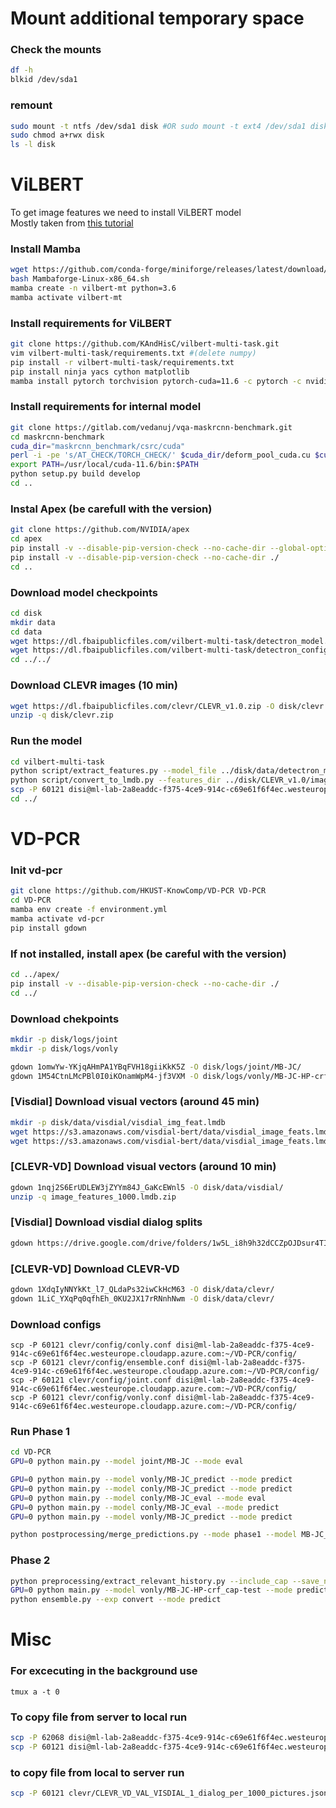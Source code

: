 # Mount additional temporary space
### Check the mounts
```bash
df -h
blkid /dev/sda1
```
### remount
```bash
sudo mount -t ntfs /dev/sda1 disk #OR sudo mount -t ext4 /dev/sda1 disk
sudo chmod a+rwx disk
ls -l disk
```

# ViLBERT
To get image features we need to install ViLBERT model  
Mostly taken from [this tutorial](https://naserian-elahe.medium.com/vilbert-a-model-for-learning-joint-representations-of-image-content-and-natural-language-47f56a313a79)
### Install Mamba
```bash
wget https://github.com/conda-forge/miniforge/releases/latest/download/Mambaforge-Linux-x86_64.sh
bash Mambaforge-Linux-x86_64.sh
mamba create -n vilbert-mt python=3.6
mamba activate vilbert-mt
```
### Install requirements for ViLBERT
```bash
git clone https://github.com/KAndHisC/vilbert-multi-task.git
vim vilbert-multi-task/requirements.txt #(delete numpy)
pip install -r vilbert-multi-task/requirements.txt
pip install ninja yacs cython matplotlib
mamba install pytorch torchvision pytorch-cuda=11.6 -c pytorch -c nvidia
```
### Install requirements for internal model
```bash
git clone https://gitlab.com/vedanuj/vqa-maskrcnn-benchmark.git
cd maskrcnn-benchmark
cuda_dir="maskrcnn_benchmark/csrc/cuda"
perl -i -pe 's/AT_CHECK/TORCH_CHECK/' $cuda_dir/deform_pool_cuda.cu $cuda_dir/deform_conv_cuda.cu
export PATH=/usr/local/cuda-11.6/bin:$PATH
python setup.py build develop
cd ..
```
### Instal Apex (be carefull with the version)
```bash
git clone https://github.com/NVIDIA/apex
cd apex
pip install -v --disable-pip-version-check --no-cache-dir --global-option="--cpp_ext" --global-option="--cuda_ext" ./
pip install -v --disable-pip-version-check --no-cache-dir ./
cd ..
```
### Download model checkpoints
```bash
cd disk
mkdir data
cd data
wget https://dl.fbaipublicfiles.com/vilbert-multi-task/detectron_model.pth
wget https://dl.fbaipublicfiles.com/vilbert-multi-task/detectron_config.yaml
cd ../../
```
### Download CLEVR images (10 min)
```bash
wget https://dl.fbaipublicfiles.com/clevr/CLEVR_v1.0.zip -O disk/clevr.zip
unzip -q disk/clevr.zip
```
### Run the model
```bash
cd vilbert-multi-task
python script/extract_features.py --model_file ../disk/data/detectron_model.pth --config_file ../disk/data/detectron_config.yaml --image_dir ../disk/CLEVR_v1.0/images/val --output_folder ../disk/CLEVR_v1.0/image_features
python script/convert_to_lmdb.py --features_dir ../disk/CLEVR_v1.0/image_features_1000 --lmdb_file ../disk/CLEVR_v1.0/image_features_1000.lmdb
scp -P 60121 disi@ml-lab-2a8eaddc-f375-4ce9-914c-c69e61f6f4ec.westeurope.cloudapp.azure.com:~/disk/CLEVR_v1.0/image_features_1000.lmdb/data.mdb /home/kuzya/Desktop/uni/GLP/clevr/image_features_1000.lmdb
cd ../
```

# VD-PCR
### Init vd-pcr
```bash
git clone https://github.com/HKUST-KnowComp/VD-PCR VD-PCR
cd VD-PCR
mamba env create -f environment.yml
mamba activate vd-pcr
pip install gdown
```

### If not installed, install apex (be careful with the version)
```bash
cd ../apex/
pip install -v --disable-pip-version-check --no-cache-dir ./
cd ../
```

### Download chekpoints
```bash
mkdir -p disk/logs/joint
mkdir -p disk/logs/vonly

gdown 1omwYw-YKjqAHmPA1YBqFVH18giiKkK5Z -O disk/logs/joint/MB-JC/
gdown 1M54CtnLMcPBl0I0iKOnamWpM4-jf3VXM -O disk/logs/vonly/MB-JC-HP-crf_cap-trainval/
```
### [Visdial] Download visual vectors (around 45 min) 
```bash
mkdir -p disk/data/visdial/visdial_img_feat.lmdb
wget https://s3.amazonaws.com/visdial-bert/data/visdial_image_feats.lmdb/data.mdb -O disk/data/visdial/visdial_img_feat.lmdb/data.mdb
wget https://s3.amazonaws.com/visdial-bert/data/visdial_image_feats.lmdb/lock.mdb -O disk/data/visdial/visdial_img_feat.lmdb/lock.mdb
```
### [CLEVR-VD] Download visual vectors (around 10 min)
```bash
gdown 1nqj2S6ErUDLEW3jZYYm84J_GaKcEWnl5 -O disk/data/visdial/
unzip -q image_features_1000.lmdb.zip
```
### [Visdial] Download visdial dialog splits
```bash
gdown https://drive.google.com/drive/folders/1w5L_i8h9h32dCCZpOJDsur4TIYLOtS8F -O disk/data/all --folder
```
### [CLEVR-VD] Download CLEVR-VD
```bash
gdown 1XdqIyNNYkKt_l7_QLdaPs32iwCkHcM63 -O disk/data/clevr/
gdown 1LiC_YXqPq0qfhEh_0KU2JX17rRNnhNwm -O disk/data/clevr/
```
### Download configs
```
scp -P 60121 clevr/config/conly.conf disi@ml-lab-2a8eaddc-f375-4ce9-914c-c69e61f6f4ec.westeurope.cloudapp.azure.com:~/VD-PCR/config/
scp -P 60121 clevr/config/ensemble.conf disi@ml-lab-2a8eaddc-f375-4ce9-914c-c69e61f6f4ec.westeurope.cloudapp.azure.com:~/VD-PCR/config/
scp -P 60121 clevr/config/joint.conf disi@ml-lab-2a8eaddc-f375-4ce9-914c-c69e61f6f4ec.westeurope.cloudapp.azure.com:~/VD-PCR/config/
scp -P 60121 clevr/config/vonly.conf disi@ml-lab-2a8eaddc-f375-4ce9-914c-c69e61f6f4ec.westeurope.cloudapp.azure.com:~/VD-PCR/config/
```

### Run Phase 1
```bash
cd VD-PCR
GPU=0 python main.py --model joint/MB-JC --mode eval

GPU=0 python main.py --model vonly/MB-JC_predict --mode predict
GPU=0 python main.py --model conly/MB-JC_predict --mode predict
GPU=0 python main.py --model conly/MB-JC_eval --mode eval
GPU=0 python main.py --model conly/MB-JC_eval --mode predict
GPU=0 python main.py --model vonly/MB-JC_predict --mode predict

python postprocessing/merge_predictions.py --mode phase1 --model MB-JC_predict
```
### Phase 2
```bash
python preprocessing/extract_relevant_history.py --include_cap --save_name crf_cap
GPU=0 python main.py --model vonly/MB-JC-HP-crf_cap-test --mode predict
python ensemble.py --exp convert --mode predict
```
# Misc
### For excecuting in the background use
```tmux a -t 0```

### To copy file from server to local run
```bash
scp -P 62068 disi@ml-lab-2a8eaddc-f375-4ce9-914c-c69e61f6f4ec.westeurope.cloudapp.azure.com:~/disk/CLEVR_v1.0/images/val/CLEVR_val_000000.png /home/kuzya/Desktop/uni/GLP
scp -P 60121 disi@ml-lab-2a8eaddc-f375-4ce9-914c-c69e61f6f4ec.westeurope.cloudapp.azure.com:~/2801session.txt /home/kuzya/Desktop/uni/GLP/
```

### to copy file from local to server run
```bash
scp -P 60121 clevr/CLEVR_VD_VAL_VISDIAL_1_dialog_per_1000_pictures.json disi@ml-lab-2a8eaddc-f375-4ce9-914c-c69e61f6f4ec.westeurope.cloudapp.azure.com:~/disk/datasets/clevr
```
